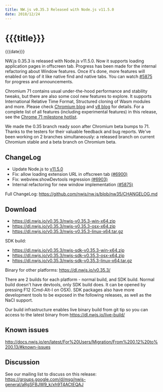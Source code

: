 ```yaml
---
title: NW.js v0.35.3 Released with Node.js v11.5.0
date: 2018/12/24
---
```

# {{{title}}}
{{{date}}}

NW.js 0.35.3 is released with Node.js v11.5.0. Now it supports loading application pages in offscreen tab. Progress has been made for the internal refactoring about Window features. Once it's done, more features will enabled on top of it like native find and native tabs. You can watch [#5875](https://github.com/nwjs/nw.js/issues/5875) for progress and announcements.

Chromium 71 contains usual under-the-hood performance and stability tweaks, but there are also some cool new features to explore. It supports International Relative Time Format, Structured cloning of Wasm modules and more. Please check [Chromium blog](https://blog.chromium.org/2018/10/chrome-71-beta-relative-time-formats.html) and [v8 blog](https://v8.dev/blog/v8-release-71) for details. For a complete list of all features (including experimental features) in this release, see the [Chrome 71 milestone hotlist](https://www.chromestatus.com/features#milestone=71).

We made the 0.35 branch ready soon after Chromium beta bumps to 71. Thanks to the testers for their valuable feedback and bug reports. We've been working on 2 branches simultaneously: a released branch on current Chromium stable and a beta branch on Chromium beta.

## ChangeLog

- Update Node.js to [v11.5.0](https://nodejs.org/en/blog/release/v11.5.0/)
- Fix: allow loading extension URL in offscreen tab [(#6900)](https://github.com/nwjs/nw.js/issues/6900)
- Fix: webview.showDevtools regression [(#6903)](https://github.com/nwjs/nw.js/issues/6903)
- Internal refactoring for new window implementation [(#5875)](https://github.com/nwjs/nw.js/issues/5875)

Full ChangeLog: https://github.com/nwjs/nw.js/blob/nw35/CHANGELOG.md

## Download 

* https://dl.nwjs.io/v0.35.3/nwjs-v0.35.3-win-x64.zip 
* https://dl.nwjs.io/v0.35.3/nwjs-v0.35.3-osx-x64.zip 
* https://dl.nwjs.io/v0.35.3/nwjs-v0.35.3-linux-x64.tar.gz 

SDK build: 
* https://dl.nwjs.io/v0.35.3/nwjs-sdk-v0.35.3-win-x64.zip 
* https://dl.nwjs.io/v0.35.3/nwjs-sdk-v0.35.3-osx-x64.zip 
* https://dl.nwjs.io/v0.35.3/nwjs-sdk-v0.35.3-linux-x64.tar.gz 

Binary for other platforms: https://dl.nwjs.io/v0.35.3/ 

There are 2 builds for each platform - normal build, and SDK build. Normal build doesn't have devtools, only SDK build does. lt can be opened by pressing F12 (Cmd-Alt-I on OSX). SDK packages also have more development tools to be exposed in the following releases, as well as the NaCl support.

Our build infrastructure enables live binary build from git tip so you can access to the latest binary from https://dl.nwjs.io/live-build/ 

## Known issues 

http://docs.nwjs.io/en/latest/For%20Users/Migration/From%200.12%20to%200.13/#known-issues

## Discussion

See our mailing list to discuss on this release: https://groups.google.com/d/msg/nwjs-general/aRgSFBJW9_k/xh9T4ACtEQAJ
